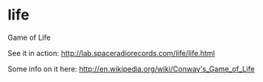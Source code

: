 life
====

Game of Life

See it in action:
http://lab.spaceradiorecords.com/life/life.html


Some info on it here:
http://en.wikipedia.org/wiki/Conway's_Game_of_Life
